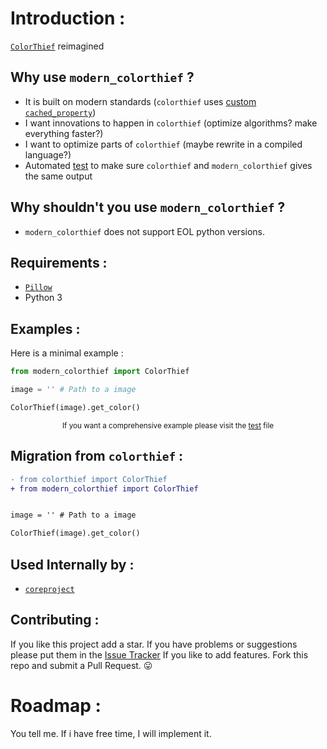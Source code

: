 # Introduction :

[`ColorThief`](https://github.com/fengsp/color-thief-py) reimagined

## Why use `modern_colorthief` ?

-   It is built on modern standards (`colorthief` uses [custom `cached_property`](https://github.com/fengsp/color-thief-py/blob/3e96a52abfa34323c798a691b2970c6df3059fda/colorthief.py#L18-L27))
-   I want innovations to happen in `colorthief` (optimize algorithms? make everything faster?)
-   I want to optimize parts of `colorthief` (maybe rewrite in a compiled language?)
-   Automated [test](https://github.com/baseplate-admin/modern_colorthief/blob/7f1025c853bf9458e123a43d284099523a8a587b/tests/test_modern_colortheif_with_colorthief.py#L10-L16) to make sure `colorthief` and `modern_colorthief` gives the same output

## Why shouldn't you use `modern_colorthief` ?

-   `modern_colorthief` does not support EOL python versions.

## Requirements :

-   [`Pillow`](https://pypi.org/project/Pillow/)
-   Python 3

## Examples :

Here is a minimal example :

```python
from modern_colorthief import ColorThief

image = '' # Path to a image

ColorThief(image).get_color()

```

<center><sub> If you want a comprehensive example please visit the <a href="https://github.com/baseplate-admin/modern_colorthief/blob/7b1a02ca44ca1c7b8e63cd4818caf1a506c18fde/tests/test_modern_colortheif_with_colorthief.py">test</a> file</sub></center>

## Migration from `colorthief` :

```diff
- from colorthief import ColorThief
+ from modern_colorthief import ColorThief


image = '' # Path to a image

ColorThief(image).get_color()

```

## Used Internally by :

-   [`coreproject`](https://github.com/baseplate-admin/coreproject)

## Contributing :

If you like this project add a star.
If you have problems or suggestions please put them in the [Issue Tracker](https://github.com/baseplate-admin/modern_colorthief/issues)
If you like to add features. Fork this repo and submit a Pull Request. 😛

# Roadmap :

You tell me. If i have free time, I will implement it.
